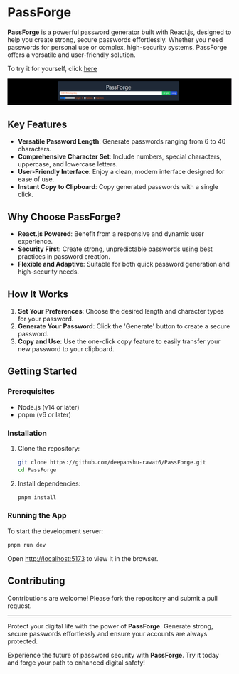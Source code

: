 # PassForge

**PassForge** is a powerful password generator built with React.js, designed to help you create strong, secure passwords effortlessly. Whether you need passwords for personal use or complex, high-security systems, PassForge offers a versatile and user-friendly solution.

To try it for yourself, click [here](https://pass-forge.netlify.app/)

![passforge](./src/assets/image.png)

## Key Features

- **Versatile Password Length**: Generate passwords ranging from 6 to 40 characters.
- **Comprehensive Character Set**: Include numbers, special characters, uppercase, and lowercase letters.
- **User-Friendly Interface**: Enjoy a clean, modern interface designed for ease of use.
- **Instant Copy to Clipboard**: Copy generated passwords with a single click.

## Why Choose PassForge?

- **React.js Powered**: Benefit from a responsive and dynamic user experience.
- **Security First**: Create strong, unpredictable passwords using best practices in password creation.
- **Flexible and Adaptive**: Suitable for both quick password generation and high-security needs.

## How It Works

1. **Set Your Preferences**: Choose the desired length and character types for your password.
2. **Generate Your Password**: Click the 'Generate' button to create a secure password.
3. **Copy and Use**: Use the one-click copy feature to easily transfer your new password to your clipboard.

## Getting Started

### Prerequisites

- Node.js (v14 or later)
- pnpm (v6 or later)

### Installation

1. Clone the repository:
   ```bash
   git clone https://github.com/deepanshu-rawat6/PassForge.git
   cd PassForge
   ```

2. Install dependencies:
   ```bash
   pnpm install
   ```

### Running the App

To start the development server:
```bash
pnpm run dev
```
Open [http://localhost:5173](http://localhost:5173) to view it in the browser.

## Contributing

Contributions are welcome! Please fork the repository and submit a pull request.

---

Protect your digital life with the power of **PassForge**. Generate strong, secure passwords effortlessly and ensure your accounts are always protected.

Experience the future of password security with **PassForge**. Try it today and forge your path to enhanced digital safety!